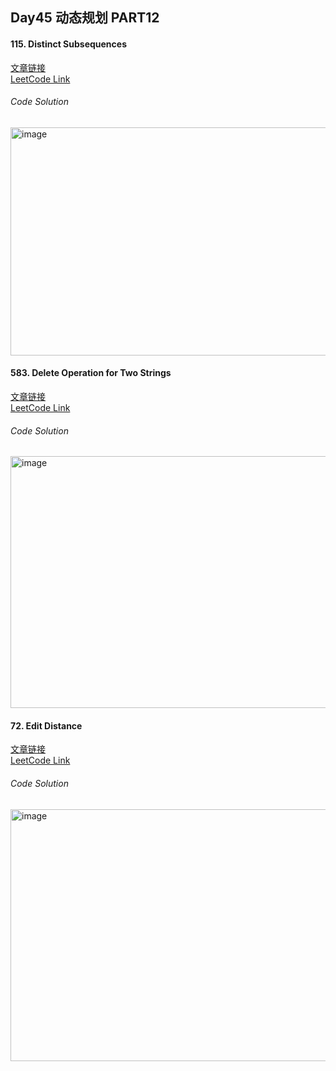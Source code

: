 ## Day45 动态规划 PART12  

#### 115. Distinct Subsequences  
[文章链接](https://programmercarl.com/0115.%E4%B8%8D%E5%90%8C%E7%9A%84%E5%AD%90%E5%BA%8F%E5%88%97.html)  
[LeetCode Link](https://leetcode.com/problems/distinct-subsequences/description/)  

###### Code Solution  
<img width="540" height="365" alt="image" src="https://github.com/user-attachments/assets/841360f9-93cf-4afc-963d-5cfed39fa629" />

#### 583. Delete Operation for Two Strings  
[文章链接](https://programmercarl.com/0583.%E4%B8%A4%E4%B8%AA%E5%AD%97%E7%AC%A6%E4%B8%B2%E7%9A%84%E5%88%A0%E9%99%A4%E6%93%8D%E4%BD%9C.html)  
[LeetCode Link](https://leetcode.com/problems/delete-operation-for-two-strings/description/)  

###### Code Solution  
<img width="730" height="403" alt="image" src="https://github.com/user-attachments/assets/329f14a1-67c5-486b-9331-7688c217ee4b" />

#### 72. Edit Distance  
[文章链接](https://programmercarl.com/0072.%E7%BC%96%E8%BE%91%E8%B7%9D%E7%A6%BB.html)  
[LeetCode Link](https://leetcode.com/problems/edit-distance/description/)  

###### Code Solution  
<img width="716" height="403" alt="image" src="https://github.com/user-attachments/assets/90eeea44-cb14-4801-a136-d4e46897b69b" />
